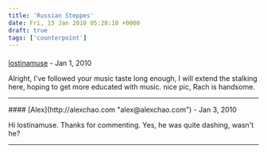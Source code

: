 ```yaml
---
title: 'Russian Steppes'
date: Fri, 15 Jan 2010 05:28:10 +0000
draft: true
tags: ['counterpoint']
---
```



#### 
[lostinamuse](http://dearestjean.wordpress.com "dearestjean@gmail.com") - <time datetime="2010-01-25 21:49:01">Jan 1, 2010</time>

Alright, I've followed your music taste long enough, I will extend the stalking here, hoping to get more educated with music. nice pic, Rach is handsome.
<hr />
#### 
[Alex](http://alexchao.com "alex@alexchao.com") - <time datetime="2010-01-27 00:35:32">Jan 3, 2010</time>

Hi lostinamuse. Thanks for commenting. Yes, he was quite dashing, wasn't he?
<hr />
